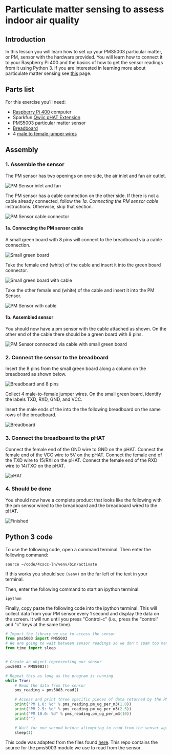 # Particulate matter sensing to assess indoor air quality

## Introduction

In this lesson you will learn how to set up your PMS5003 particular matter, or
PM, sensor with the hardware provided. You will learn how to connect it to your
Raspberry Pi 400 and the basics of how to get the sensor readings from it using
Python 3. If you are interested in learning more about particulate matter
sensing see [this](https://en.wikipedia.org/wiki/Particulates) page.

## Parts list

For this exercise you'll need:
* [Raspberry Pi 400](https://www.sparkfun.com/products/17377) computer
* Sparkfun [Qwiic pHAT Extension](https://www.sparkfun.com/products/17512)
* PMS5003 particular matter sensor
* [Breadboard](https://www.sparkfun.com/products/12002)
* 4 [male to female jumper wires](https://www.sparkfun.com/products/9385)

## Assembly

### 1. Assemble the sensor

The PM sensor has two openings on one side, the air inlet and fan air outlet.

![PM Sensor inlet and fan](images/01-pm-sensor-fan.png)

The PM sensor has a cable connection on the other side. If there is not a cable already connected, follow the _1a. Connecting the PM sensor cable_ instructions. Otherwise, skip that section.

![PM Sensor cable connector](images/02-pm-sensor-connection.png)

#### 1a. Connecting the PM sensor cable

A small green board with 8 pins will connect to the breadboard via a cable connection.

![Small green board](images/03-pm-pin-and-cable.png)

Take the female end (white) of the cable and insert it into the green board connector.

![Small green board with cable](images/04-pm-connecting-8pin-and-cable.png)

Take the other female end (white) of the cable and insert it into the PM Sensor.

![PM Sensor with cable](images/06-pm-connecting-to-cable.png)

#### 1b. Assembled sensor

You should now have a pm sensor with the cable attached as shown. On the other end of the cable there should be a green board with 8 pins.

![PM Sensor connected via cable with small green board](images/07-final-pm-connected-to-8pin-by-cable.png)

### 2. Connect the sensor to the breadboard

Insert the 8 pins from the small green board along a column on the breadboard as shown below.

![Breadboard and 8 pins](images/08-8pin-plugged-breadboard.png)

Collect 4 male-to-female jumper wires. On the small green board, identify the labels TXD, RXD, GND, and VCC.

Insert the male ends of the into the the following breadboard on the same rows of the breadboard.

![Breadboard](images/09-jumper-wires-plugged-breadboard.jpeg)

### 3. Connect the breadboard to the pHAT
Connect the female end of the GND wire to GND on the pHAT. Connect the female
end of the VCC wire to 5V on the pHAT. Connect the female end of the TXD wire
to 15/RXI on the pHAT. Connect the female end of the RXD wire to 14/TXO on the
pHAT.

![pHAT](images/10-jumper-wires-plugged-gpio.jpeg)

### 4. Should be done
You should now have a complete product that looks like the following with the
pm sensor wired to the breadboard and the breadboard wired to the pHAT.

![Finished](images/11-pm-sensor-complete.jpeg)

## Python 3 code

To use the following code, open a command terminal. Then enter the following command:

```
source ~/code/4cscc-ln/venv/bin/activate
```

If this works you should see `(venv)` on the far left of the text in
your terminal.

Then, enter the following command to start an ipython terminal:

```
ipython
```

Finally, copy paste the following code into the ipython terminal. This will collect data from your PM sensor every 1 second and display the data on the screen. It will run until you press "Control-c" (i.e., press the "control" and "c" keys at the same time).

```python
# Import the library we use to access the sensor
from pms5003 import PMS5003
# We are going to wait between sensor readings so we don't spam too many
from time import sleep


# Create an object representing our sensor
pms5003 = PMS5003()

# Repeat this as long as the program is running
while True:
    # Read the data from the sensor
    pms_reading = pms5003.read()

    # Access and print three specific pieces of data returned by the PM sensor
    print("PM 1.0: %d" % pms_reading.pm_ug_per_m3(1.0))
    print("PM 2.5: %d" % pms_reading.pm_ug_per_m3(2.5))
    print("PM 10.0: %d" % pms_reading.pm_ug_per_m3(10))
    print("")

    # Wait for one second before attempting to read from the sensor again
    sleep(1)

```

This code was adapted from the files found
[here](https://github.com/pimoroni/pms5003-python/tree/master/examples). This
repo contains the source for the pms5003 module we use to read from the sensor.

